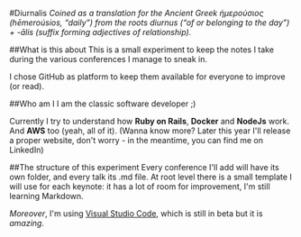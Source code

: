 #Diurnalis
*Coined as a translation for the Ancient Greek ἡμερούσιος ‎(hēmeroúsios, “daily”) from the roots diurnus ‎(“of or belonging to the day”) +‎ -ālis (suffix forming adjectives of relationship).*

##What is this about
This is a small experiment to keep the notes I take during the various conferences I manage to sneak in.

I chose GitHub as platform to keep them available for everyone to improve (or read).

##Who am I
I am the classic software developer ;)

Currently I try to understand how __Ruby on Rails__, __Docker__ and __NodeJs__ work. And __AWS__ too (yeah, all of it).
(Wanna know more? Later this year I'll release a proper website, don't worry - in the meantime, you can find me on LinkedIn)

##The structure of this experiment
Every conference I'll add will have its own folder, and every talk its .md file.
At root level there is a small template I will use for each keynote: it has a lot of room for improvement, I'm still learning Markdown.

*Moreover*, I'm using [Visual Studio Code](https://code.visualstudio.com/), which is still in beta but it is *amazing*.
